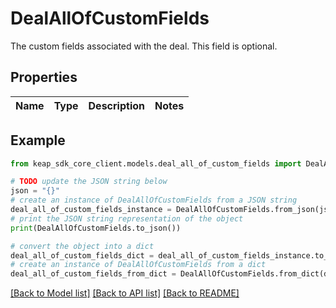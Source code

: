 # DealAllOfCustomFields

The custom fields associated with the deal. This field is optional.

## Properties

Name | Type | Description | Notes
------------ | ------------- | ------------- | -------------

## Example

```python
from keap_sdk_core_client.models.deal_all_of_custom_fields import DealAllOfCustomFields

# TODO update the JSON string below
json = "{}"
# create an instance of DealAllOfCustomFields from a JSON string
deal_all_of_custom_fields_instance = DealAllOfCustomFields.from_json(json)
# print the JSON string representation of the object
print(DealAllOfCustomFields.to_json())

# convert the object into a dict
deal_all_of_custom_fields_dict = deal_all_of_custom_fields_instance.to_dict()
# create an instance of DealAllOfCustomFields from a dict
deal_all_of_custom_fields_from_dict = DealAllOfCustomFields.from_dict(deal_all_of_custom_fields_dict)
```
[[Back to Model list]](../README.md#documentation-for-models) [[Back to API list]](../README.md#documentation-for-api-endpoints) [[Back to README]](../README.md)


